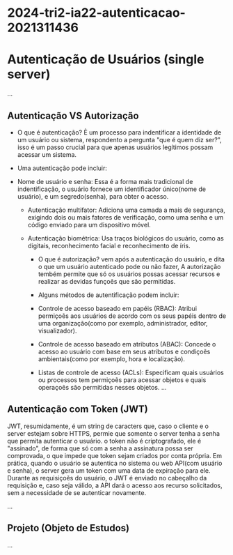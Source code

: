 # 2024-tri2-ia22-autenticacao-2021311436

# Autenticação de Usuários (single server)

...

## Autenticação VS Autorização
- O que é autenticação?
  È um processo para indentificar a identidade de um usuário ou sistema, respondento a pergunta "que é quem diz ser?", isso é um passo crucial para que apenas usuários legítimos possam acessar um sistema.

- Uma autenticação pode incluir:
- Nome de usuário e senha:
  Essa é a forma mais tradicional de indentificação, o usuário fornece um identificador único(nome de usuário), e um segredo(senha), para obter o acesso.

  - Autenticação multifator:
    Adiciona uma camada a mais de segurança, exigindo dois ou mais fatores de verificação, como uma senha e um código enviado para um dispositivo móvel.

  - Autenticação biométrica:
    Usa traços biológicos do usuário, como as digitais, reconhecimento facial e reconhecimento de íris.


    - O que é autorização?
      vem após a autenticação do usuário, e dita o que um usuário autenticado pode ou não fazer, A autorização tembém permite que só os usuários possas acessar recursos e realizar as devidas funçoẽs que são permitidas.

    - Alguns métodos de autentificação podem incluir:
    - Controle de acesso baseado em papéis (RBAC):
      Atribui permiçoẽs aos usuários de acordo com os seus papéis dentro de uma organização(como por exemplo, administrador, editor, visualizador).

    - Controle de acesso baseado em atributos (ABAC):
      Concede o acesso ao usuário com base em seus atributos e condiçoẽs ambientais(como por exemplo, hora e localização).

    - Listas de controle de acesso (ACLs):
      Especificam quais usuários ou processos tem permiçoẽs para acessar objetos e quais operaçoẽs são permitidas nesses objetos.
...

## Autenticação com Token (JWT)
JWT, resumidamente, é um string de caracters que, caso o cliente e o server estejam sobre HTTPS, permie que somente o server tenha a senha que permita autenticar o usuário. o token não é criptografado, ele é "assinado", de forma que só com a senha a assinatura possa ser comprovada, o que impede que token sejam criados por conta própria.
Em prática, quando o usuário se autentica no sistema ou web API(com usuário e senha), o server gera um token com uma data de expiração para ele. Durante as requisiçoẽs do usuário, o JWT é enviado no cabeçalho da requisição e, caso seja válido, a API dará o acesso aos recurso solicitados, sem a necessidade de se autenticar novamente.


...

## Projeto (Objeto de Estudos)

...
